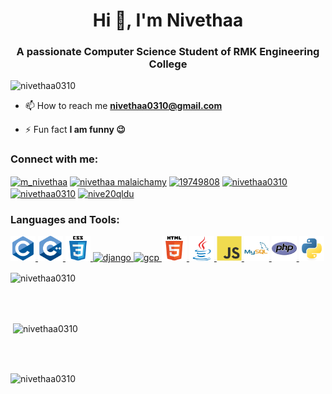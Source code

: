 <h1 align="center">Hi 👋, I'm Nivethaa</h1>
<h3 align="center">A passionate Computer Science Student of RMK Engineering College</h3>


<p align="left"> <img src="https://komarev.com/ghpvc/?username=nivethaa0310&label=Profile%20views&color=0e75b6&style=flat" alt="nivethaa0310" /> </p>

- 📫 How to reach me **nivethaa0310@gmail.com**

- ⚡ Fun fact **I am funny 😉**  



<h3 align="left">Connect with me:</h3>
<p align="left">
<a href="https://twitter.com/m_nivethaa" target="blank"><img align="center" src="https://raw.githubusercontent.com/rahuldkjain/github-profile-readme-generator/master/src/images/icons/Social/twitter.svg" alt="m_nivethaa" height="30" width="40" /></a>
<a href="https://linkedin.com/in/nivethaa malaichamy" target="blank"><img align="center" src="https://raw.githubusercontent.com/rahuldkjain/github-profile-readme-generator/master/src/images/icons/Social/linked-in-alt.svg" alt="nivethaa malaichamy" height="30" width="40" /></a>
<a href="https://stackoverflow.com/users/19749808" target="blank"><img align="center" src="https://raw.githubusercontent.com/rahuldkjain/github-profile-readme-generator/master/src/images/icons/Social/stack-overflow.svg" alt="19749808" height="30" width="40" /></a>
<a href="https://www.hackerrank.com/nivethaa0310" target="blank"><img align="center" src="https://raw.githubusercontent.com/rahuldkjain/github-profile-readme-generator/master/src/images/icons/Social/hackerrank.svg" alt="nivethaa0310" height="30" width="40" /></a>
<a href="https://www.leetcode.com/nivethaa0310" target="blank"><img align="center" src="https://raw.githubusercontent.com/rahuldkjain/github-profile-readme-generator/master/src/images/icons/Social/leet-code.svg" alt="nivethaa0310" height="30" width="40" /></a>
<a href="https://auth.geeksforgeeks.org/user/nive20qldu" target="blank"><img align="center" src="https://raw.githubusercontent.com/rahuldkjain/github-profile-readme-generator/master/src/images/icons/Social/geeks-for-geeks.svg" alt="nive20qldu" height="30" width="40" /></a>
</p>

<h3 align="left">Languages and Tools:</h3>
<p align="left"> <a href="https://www.cprogramming.com/" target="_blank" rel="noreferrer"> <img src="https://raw.githubusercontent.com/devicons/devicon/master/icons/c/c-original.svg" alt="c" width="40" height="40"/> </a> <a href="https://www.w3schools.com/cpp/" target="_blank" rel="noreferrer"> <img src="https://raw.githubusercontent.com/devicons/devicon/master/icons/cplusplus/cplusplus-original.svg" alt="cplusplus" width="40" height="40"/> </a> <a href="https://www.w3schools.com/css/" target="_blank" rel="noreferrer"> <img src="https://raw.githubusercontent.com/devicons/devicon/master/icons/css3/css3-original-wordmark.svg" alt="css3" width="40" height="40"/> </a> <a href="https://www.djangoproject.com/" target="_blank" rel="noreferrer"> <img src="https://cdn.worldvectorlogo.com/logos/django.svg" alt="django" width="40" height="40"/> </a> <a href="https://cloud.google.com" target="_blank" rel="noreferrer"> <img src="https://www.vectorlogo.zone/logos/google_cloud/google_cloud-icon.svg" alt="gcp" width="40" height="40"/> </a> <a href="https://www.w3.org/html/" target="_blank" rel="noreferrer"> <img src="https://raw.githubusercontent.com/devicons/devicon/master/icons/html5/html5-original-wordmark.svg" alt="html5" width="40" height="40"/> </a> <a href="https://www.java.com" target="_blank" rel="noreferrer"> <img src="https://raw.githubusercontent.com/devicons/devicon/master/icons/java/java-original.svg" alt="java" width="40" height="40"/> </a> <a href="https://developer.mozilla.org/en-US/docs/Web/JavaScript" target="_blank" rel="noreferrer"> <img src="https://raw.githubusercontent.com/devicons/devicon/master/icons/javascript/javascript-original.svg" alt="javascript" width="40" height="40"/> </a> <a href="https://www.mysql.com/" target="_blank" rel="noreferrer"> <img src="https://raw.githubusercontent.com/devicons/devicon/master/icons/mysql/mysql-original-wordmark.svg" alt="mysql" width="40" height="40"/> </a> <a href="https://www.php.net" target="_blank" rel="noreferrer"> <img src="https://raw.githubusercontent.com/devicons/devicon/master/icons/php/php-original.svg" alt="php" width="40" height="40"/> </a> <a href="https://www.python.org" target="_blank" rel="noreferrer"> <img src="https://raw.githubusercontent.com/devicons/devicon/master/icons/python/python-original.svg" alt="python" width="40" height="40"/> </a> </p>

<p><img align="center" src="https://github-readme-stats.vercel.app/api/top-langs?username=nivethaa0310&show_icons=true&locale=en&layout=compact" alt="nivethaa0310" /></p><br><br>

<p>&nbsp;<img align="center" src="https://github-readme-stats.vercel.app/api?username=nivethaa0310&show_icons=true&locale=en" alt="nivethaa0310" /></p><br><br>

<p><img align="center" src="https://github-readme-streak-stats.herokuapp.com/?user=nivethaa0310&" alt="nivethaa0310" /></p><br>

